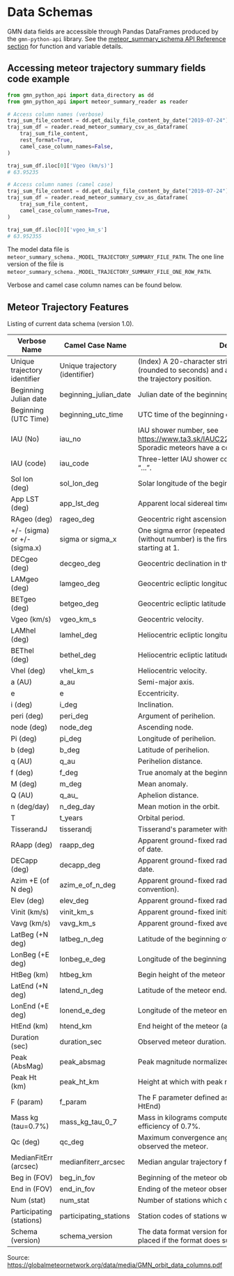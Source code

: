 # Data Schemas

GMN data fields are accessible through Pandas DataFrames produced by the
`gmn-python-api` library. See the
[meteor_summary_schema API Reference section](autoapi/gmn_python_api/meteor_summary_schema/index)
for function and variable details.

## Accessing meteor trajectory summary fields code example

```python
from gmn_python_api import data_directory as dd
from gmn_python_api import meteor_summary_reader as reader

# Access column names (verbose)
traj_sum_file_content = dd.get_daily_file_content_by_date("2019-07-24")
traj_sum_df = reader.read_meteor_summary_csv_as_dataframe(
    traj_sum_file_content,
    rest_format=True,
    camel_case_column_names=False,
)

traj_sum_df.iloc[0]['Vgeo (km/s)']
# 63.95235

# Access column names (camel case)
traj_sum_file_content = dd.get_daily_file_content_by_date("2019-07-24")
traj_sum_df = reader.read_meteor_summary_csv_as_dataframe(
    traj_sum_file_content,
    camel_case_column_names=True,
)

traj_sum_df.iloc[0]['vgeo_km_s']
# 63.952355
```

The model data file is `meteor_summary_schema._MODEL_TRAJECTORY_SUMMARY_FILE_PATH`. The
one line version of the file is `meteor_summary_schema._MODEL_TRAJECTORY_SUMMARY_FILE_ONE_ROW_PATH`.

Verbose and camel case column names can be found below.

## Meteor Trajectory Features

Listing of current data schema (version 1.0).

| Verbose Name                          | Camel Case Name                  | Description                                                                                                                                       |
|---------------------------------------|----------------------------------|---------------------------------------------------------------------------------------------------------------------------------------------------|
| Unique trajectory identifier          | Unique trajectory \(identifier\) | \(Index\) A 20\-character string containing the beginning time \(rounded to seconds\) and a truncated MD5 hash encoding the trajectory position\. |
| Beginning Julian date                 | beginning\_julian\_date          | Julian date of the beginning of the meteor\.                                                                                                      |
| Beginning \(UTC Time\)                | beginning\_utc\_time             | UTC time of the beginning of the meteor\.                                                                                                         |
| IAU \(No\)                            | iau\_no                          | IAU shower number, see https://www.ta3.sk/IAUC22DB/MDC2007/Roje/roje_lista.php. Sporadic meteors have a code -1.                                  |
| IAU \(code\)                          | iau\_code                        | Three\-letter IAU shower code\. Sporadic meteors have a code “\.\.\.”\.                                                                           |
| Sol lon \(deg\)                       | sol\_lon\_deg                    | Solar longitude of the beginning of the meteor\.                                                                                                  |
| App LST \(deg\)                       | app\_lst\_deg                    | Apparent local sidereal time of the beginning of the meteor\.                                                                                     |
| RAgeo \(deg\)                         | rageo\_deg                       | Geocentric right ascension in the J2000 epoch\.                                                                                                   |
| \+/\- \(sigma\) or \+/\- \(sigma\.x\) | sigma or sigma\_x                | One sigma error \(repeated for every previous value\)\. sigma \(without number\) is the first value\. The rest contain a number starting at 1\.   |
| DECgeo \(deg\)                        | decgeo\_deg                      | Geocentric declination in the J2000 epoch\.                                                                                                       |
| LAMgeo \(deg\)                        | lamgeo\_deg                      | Geocentric ecliptic longitude in the J2000 epoch\.                                                                                                |
| BETgeo \(deg\)                        | betgeo\_deg                      | Geocentric ecliptic latitude in the J2000 epoch\.                                                                                                 |
| Vgeo \(km/s\)                         | vgeo\_km\_s                      | Geocentric velocity\.                                                                                                                             |
| LAMhel \(deg\)                        | lamhel\_deg                      | Heliocentric ecliptic longitude in the J2000 epoch\.                                                                                              |
| BEThel \(deg\)                        | bethel\_deg                      | Heliocentric ecliptic latitude in the J2000 epoch\.                                                                                               |
| Vhel \(deg\)                          | vhel\_km\_s                      | Heliocentric velocity\.                                                                                                                           |
| a \(AU\)                              | a\_au                            | Semi\-major axis\.                                                                                                                                |
| e                                     | e                                | Eccentricity\.                                                                                                                                    |
| i \(deg\)                             | i\_deg                           | Inclination\.                                                                                                                                     |
| peri \(deg\)                          | peri\_deg                        | Argument of perihelion\.                                                                                                                          |
| node \(deg\)                          | node\_deg                        | Ascending node\.                                                                                                                                  |
| Pi \(deg\)                            | pi\_deg                          | Longitude of perihelion\.                                                                                                                         |
| b \(deg\)                             | b\_deg                           | Latitude of perihelion\.                                                                                                                          |
| q \(AU\)                              | q\_au                            | Perihelion distance\.                                                                                                                             |
| f \(deg\)                             | f\_deg                           | True anomaly at the beginning of the meteor\.                                                                                                     |
| M \(deg\)                             | m\_deg                           | Mean anomaly\.                                                                                                                                    |
| Q \(AU\)                              | q\_au\_                          | Aphelion distance\.                                                                                                                               |
| n \(deg/day\)                         | n\_deg\_day                      | Mean motion in the orbit\.                                                                                                                        |
| T                                     | t\_years                         | Orbital period\.                                                                                                                                  |
| TisserandJ                            | tisserandj                       | Tisserand's parameter with respect to Jupiter\.                                                                                                   |
| RAapp \(deg\)                         | raapp\_deg                       | Apparent ground\-fixed radiant right ascension in the epoch of date\.                                                                             |
| DECapp \(deg\)                        | decapp\_deg                      | Apparent ground\-fixed radiant declination in the epoch of date\.                                                                                 |
| Azim \+E \(of N deg\)                 | azim\_e\_of\_n\_deg              | Apparent ground\-fixed radiant azimuth \(\+east of due north convention\)\.                                                                       |
| Elev \(deg\)                          | elev\_deg                        | Apparent ground\-fixed radiant elevation \(i\.e\. entry angle\)\.                                                                                 |
| Vinit \(km/s\)                        | vinit\_km\_s                     | Apparent ground\-fixed initial velocity\.                                                                                                         |
| Vavg \(km/s\)                         | vavg\_km\_s                      | Apparent ground\-fixed average velocity\.                                                                                                         |
| LatBeg \(\+N deg\)                    | latbeg\_n\_deg                   | Latitude of the beginning of the meteor\.                                                                                                         |
| LonBeg \(\+E deg\)                    | lonbeg\_e\_deg                   | Longitude of the beginning of the meteor\.                                                                                                        |
| HtBeg \(km\)                          | htbeg\_km                        | Begin height of the meteor \(above the WGS84 ellipsoid\)\.                                                                                        |
| LatEnd \(\+N deg\)                    | latend\_n\_deg                   | Latitude of the meteor end\.                                                                                                                      |
| LonEnd \(\+E deg\)                    | lonend\_e\_deg                   | Longitude of the meteor end\.                                                                                                                     |
| HtEnd \(km\)                          | htend\_km                        | End height of the meteor \(above the WGS84 ellipsoid\)\.                                                                                          |
| Duration \(sec\)                      | duration\_sec                    | Observed meteor duration\.                                                                                                                        |
| Peak \(AbsMag\)                       | peak\_absmag                     | Peak magnitude normalized to the range of 100 km\.                                                                                                |
| Peak Ht \(km\)                        | peak\_ht\_km                     | Height at which with peak magnitude occured\.                                                                                                     |
| F \(param\)                           | f\_param                         | The F parameter defined as \(HtBeg \- PeakHt\)/\(HtBeg \- HtEnd\)                                                                                 |
| Mass kg \(tau=0\.7%\)                 | mass\_kg\_tau\_0\_7              | Mass in kilograms computed with a dimensionless luminous efficiency of 0\.7%\.                                                                    |
| Qc \(deg\)                            | qc\_deg                          | Maximum convergence angle between all stations that observed the meteor\.                                                                         |
| MedianFitErr \(arcsec\)               | medianfiterr\_arcsec             | Median angular trajectory fit errors in arc seconds\.                                                                                             |
| Beg in \(FOV\)                        | beg\_in\_fov                     | Beginning of the meteor observed by at least one camera\.                                                                                         |
| End in \(FOV\)                        | end\_in\_fov                     | Ending of the meteor observed by at least one camera\.                                                                                            |
| Num \(stat\)                          | num\_stat                        | Number of stations which observed the meteor\.                                                                                                    |
| Participating \(stations\)            | participating\_stations          | Station codes of stations which observed the meteor\.                                                                                             |
| Schema \(version\)                    | schema\_version                  | The data format version for this row\. Null values will be placed if the format does support the column\.                                         |

Source: https://globalmeteornetwork.org/data/media/GMN_orbit_data_columns.pdf